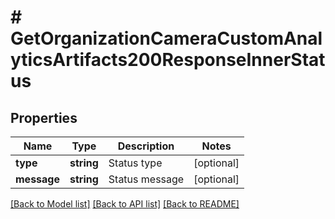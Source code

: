 # # GetOrganizationCameraCustomAnalyticsArtifacts200ResponseInnerStatus

## Properties

Name | Type | Description | Notes
------------ | ------------- | ------------- | -------------
**type** | **string** | Status type | [optional]
**message** | **string** | Status message | [optional]

[[Back to Model list]](../../README.md#models) [[Back to API list]](../../README.md#endpoints) [[Back to README]](../../README.md)

